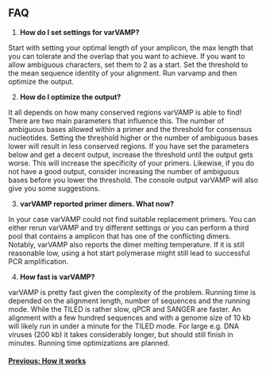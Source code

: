 ## FAQ

1. **How do I set settings for varVAMP?**

Start with setting your optimal length of your amplicon, the max length that you can tolerate and the overlap that you want to achieve. If you want to allow ambiguous characters, set them to 2 as a start. Set the threshold to the mean sequence identity of your alignment. Run varvamp and then optimize the output.

2. **How do I optimize the output?**

It all depends on how many conserved regions varVAMP is able to find! There are two main parameters that influence this. The number of ambiguous bases allowed within a primer and the threshold for consensus nucleotides. Setting the threshold higher or the number of ambiguous bases lower will result in less conserved regions. If you have set the parameters below and get a decent output, increase the threshold until the output gets worse. This will increase the specificity of your primers. Likewise, if you do not have a good output, consider increasing the number of ambiguous bases before you lower the threshold. The console output varVAMP will also give you some suggestions.

3. **varVAMP reported primer dimers. What now?**

In your case varVAMP could not find suitable replacement primers. You can either rerun varVAMP and try different settings or you can perform a third pool that contains a amplicon that has one of the conflicting dimers. Notably, varVAMP also reports the dimer melting temperature. If it is still reasonable low, using a hot start polymerase might still lead to successful PCR amplification.


4. **How fast is varVAMP?**

varVAMP is pretty fast given the complexity of the problem. Running time is depended on the alignment length, number of sequences and the running mode. While the TILED is rather slow, qPCR and SANGER are faster. An alignment with a few hundred sequences and with a genome size of 10 kb will likely run in under a minute for the TILED mode. For large e.g. DNA viruses (200 kb) it takes considerably longer, but should still finish in minutes. Running time optimizations are planned.




#### [Previous: How it works](./how_varvamp_works.md)
